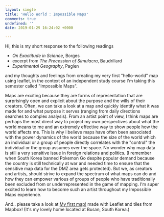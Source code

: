 ```yaml
---
layout: single
title: 'Hello World : Impossible Maps'
comments: true
undefined: ''
date: 2019-01-29 16:24:02 +0000

---
```

Hi, this is my short response to the following readings

* _On Exactitude in Science_, Borges
* excerpt from _The Precession of Simulacra_, Baudrillard
* _Experimental Geography_, Paglen

and my thoughts and feelings from creating my very first "hello-world" map using leaflet, in the context of an independent study course I'm taking this semester called "Impossible Maps". 

Maps are exciting because they are forms of representation that are surprisingly open and explicit about the purpose and the wills of their creators. Often, we can take a look at a map and quickly identify what it was made for and what purpose it serves (ranging from daily directions searches to complex analysis). From an artist point of view, I think maps are perhaps the most direct way to project my own perspectives about what the world means to me and an extremely effective way to show people how the world affects me. This is why I believe maps have often been associated with the power dynamics of the world because the size of the world which an individual or a group of people directly correlates with the "control" the individual or the group assumes over the space. No wonder why map data is still a very sensitive issue in foreign relations and politics. (I remember when South Korea banned Pokemon Go despite popular demand because the country is still technically at war and needed time to ensure that the sensitive map data for the DMZ area gets protected). But we, as creators and artists, should strive to expand the spectrum of what maps can do and how they can empower various of groups of people who have traditionally been excluded from or underrepresented in the game of mapping. I'm super excited to learn how to become such an artist throughout my Impossible Maps experience.

And.. please take a look at [My first map!](https://seungin-lyu.com/assets/basic-web-map.html) made with Leaflet and tiles from Mapbox! (It's my lovely home located at Busan, South Korea.)